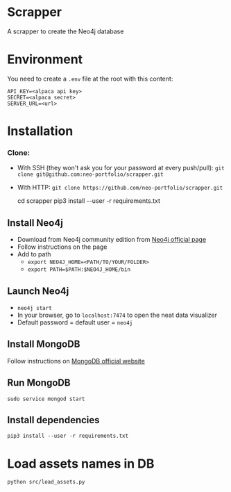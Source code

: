 # Scrapper

A scrapper to create the Neo4j database

# Environment

You need to create a `.env` file at the root with this content:

    API_KEY=<alpaca api key>
    SECRET=<alpaca secret>
    SERVER_URL=<url>

# Installation

### Clone:
- With SSH (they won't ask you for your password at every push/pull): `git clone git@github.com:neo-portfolio/scrapper.git`
- With HTTP: `git clone https://github.com/neo-portfolio/scrapper.git`


    cd scrapper
    pip3 install --user -r requirements.txt

## Install Neo4j

- Download from Neo4j community edition from [Neo4j official page](https://neo4j.com/download-center/)
- Follow instructions on the page
- Add to path
    - `export NEO4J_HOME=<PATH/TO/YOUR/FOLDER>`
    - `export PATH=$PATH:$NEO4J_HOME/bin`
 
 
## Launch Neo4j
 
- `neo4j start`
- In your browser, go to `localhost:7474` to open the neat data visualizer
- Default password = default user = `neo4j`

## Install MongoDB

Follow instructions on [MongoDB official website](https://docs.mongodb.com/manual/tutorial/install-mongodb-on-ubuntu/)

## Run MongoDB

    sudo service mongod start

## Install dependencies

`pip3 install --user -r requirements.txt`

# Load assets names in DB

`python src/load_assets.py`